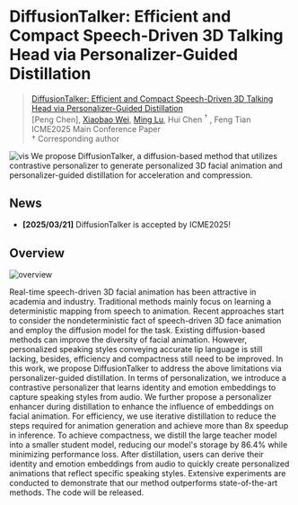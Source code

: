 # DiffusionTalker: Efficient and Compact Speech-Driven 3D Talking Head via Personalizer-Guided Distillation
> [DiffusionTalker: Efficient and Compact Speech-Driven 3D Talking Head via Personalizer-Guided Distillation](./static/files/DiffusionTalker.pdf)  
> [Peng Chen], [Xiaobao Wei](https://ucwxb.github.io/), [Ming Lu](https://lu-m13.github.io/), Hui Chen $^\dagger$ , Feng Tian  
> ICME2025 Main Conference Paper  
> $\dagger$ Corresponding author

![vis](./static/images/teaser.png)
We propose DiffusionTalker, a diffusion-based method that utilizes contrastive personalizer to generate personalized 3D facial animation and personalizer-guided distillation for acceleration and compression.

## News

- **[2025/03/21]** DiffusionTalker is accepted by ICME2025!

## Overview

![overview](./static/images/pipeline.png)

Real-time speech-driven 3D facial animation has been attractive in academia and industry. Traditional methods mainly focus on learning a deterministic mapping from speech to animation. Recent approaches start to consider the nondeterministic fact of speech-driven 3D face animation and employ the diffusion model for the task. Existing diffusion-based methods can improve the diversity of facial animation. However, personalized speaking styles conveying accurate lip language is still lacking, besides, efficiency and compactness still need to be improved. In this work, we propose DiffusionTalker to address the above limitations via personalizer-guided distillation.  In terms of personalization, we introduce a contrastive personalizer that learns identity and emotion embeddings to capture speaking styles from audio. We further propose a personalizer enhancer during distillation to enhance the influence of embeddings on facial animation. For efficiency, we use iterative distillation to reduce the steps required for animation generation and achieve more than 8x speedup in inference. To achieve compactness, we distill the large teacher model into a smaller student model, reducing our model's storage by 86.4% while minimizing performance loss. After distillation, users can derive their identity and emotion embeddings from audio to quickly create personalized animations that reflect specific speaking styles. Extensive experiments are conducted to demonstrate that our method outperforms state-of-the-art methods. The code will be released.
